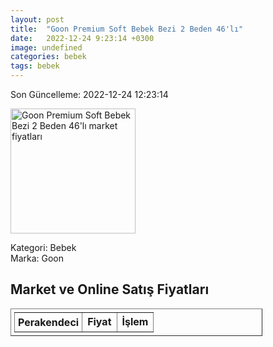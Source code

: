 ```yaml
---
layout: post
title:  "Goon Premium Soft Bebek Bezi 2 Beden 46'lı"
date:   2022-12-24 9:23:14 +0300
image: undefined
categories: bebek
tags: bebek
---
```


Son Güncelleme: 2022-12-24 12:23:14

<img src="undefined" width="200" alt="Goon Premium Soft Bebek Bezi 2 Beden 46'lı market fiyatları" />

Kategori: Bebek
<br />
Marka: Goon

<h2>Market ve Online Satış Fiyatları</h2>

<table border="1" style="padding: 5px;width:80%;">
  <tr>
    <td style="padding: 5px;"><strong>Perakendeci</strong></td>
    <td><strong>Fiyat</strong></td>
    <td><strong>İşlem</strong></td>
  </tr>
  
</table>
